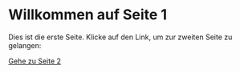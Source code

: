 # Willkommen auf Seite 1

Dies ist die erste Seite. Klicke auf den Link, um zur zweiten Seite zu gelangen:

[Gehe zu Seite 2](seite2.md)
